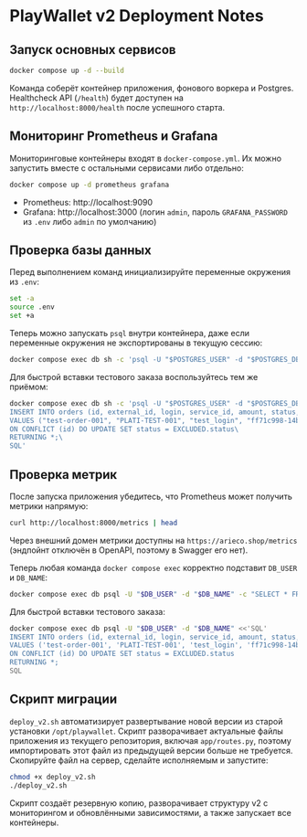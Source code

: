 # PlayWallet v2 Deployment Notes

## Запуск основных сервисов

```bash
docker compose up -d --build
```

Команда соберёт контейнер приложения, фонового воркера и Postgres. Healthcheck API (`/health`) будет доступен на `http://localhost:8000/health` после успешного старта.

## Мониторинг Prometheus и Grafana

Мониторинговые контейнеры входят в `docker-compose.yml`. Их можно запустить вместе с остальными сервисами либо отдельно:

```bash
docker compose up -d prometheus grafana
```

- Prometheus: http://localhost:9090
- Grafana: http://localhost:3000 (логин `admin`, пароль `GRAFANA_PASSWORD` из `.env` либо `admin` по умолчанию)

## Проверка базы данных

Перед выполнением команд инициализируйте переменные окружения из `.env`:

```bash
set -a
source .env
set +a
```

Теперь можно запускать `psql` внутри контейнера, даже если переменные окружения не экспортированы в текущую сессию:

```bash
docker compose exec db sh -c 'psql -U "$POSTGRES_USER" -d "$POSTGRES_DB" -c "SELECT * FROM orders LIMIT 5;"'
```

Для быстрой вставки тестового заказа воспользуйтесь тем же приёмом:

```bash
docker compose exec db sh -c 'psql -U "$POSTGRES_USER" -d "$POSTGRES_DB" <<"SQL"\
INSERT INTO orders (id, external_id, login, service_id, amount, status, created_datetime)\
VALUES ("test-order-001", "PLATI-TEST-001", "test_login", "ff71c998-14be-4e3d-8ad3-0ffc8357265b", 1.23, "created", NOW())\
ON CONFLICT (id) DO UPDATE SET status = EXCLUDED.status\
RETURNING *;\
SQL'
```

## Проверка метрик

После запуска приложения убедитесь, что Prometheus может получить метрики напрямую:

```bash
curl http://localhost:8000/metrics | head
```

Через внешний домен метрики доступны на `https://arieco.shop/metrics` (эндпойнт отключён в OpenAPI, поэтому в Swagger его нет).


Теперь любая команда `docker compose exec` корректно подставит `DB_USER` и `DB_NAME`:

```bash
docker compose exec db psql -U "$DB_USER" -d "$DB_NAME" -c "SELECT * FROM orders LIMIT 5;"
```

Для быстрой вставки тестового заказа:

```bash
docker compose exec db psql -U "$DB_USER" -d "$DB_NAME" <<'SQL'
INSERT INTO orders (id, external_id, login, service_id, amount, status, created_datetime)
VALUES ('test-order-001', 'PLATI-TEST-001', 'test_login', 'ff71c998-14be-4e3d-8ad3-0ffc8357265b', 1.23, 'created', NOW())
ON CONFLICT (id) DO UPDATE SET status = EXCLUDED.status
RETURNING *;
SQL
```

## Скрипт миграции

`deploy_v2.sh` автоматизирует развертывание новой версии из старой установки `/opt/playwallet`. Скрипт разворачивает актуальные файлы приложения из текущего репозитория, включая `app/routes.py`, поэтому импортировать этот файл из предыдущей версии больше не требуется. Скопируйте файл на сервер, сделайте исполняемым и запустите:

```bash
chmod +x deploy_v2.sh
./deploy_v2.sh
```

Скрипт создаёт резервную копию, разворачивает структуру v2 с мониторингом и обновлёнными зависимостями, а также запускает все контейнеры.
